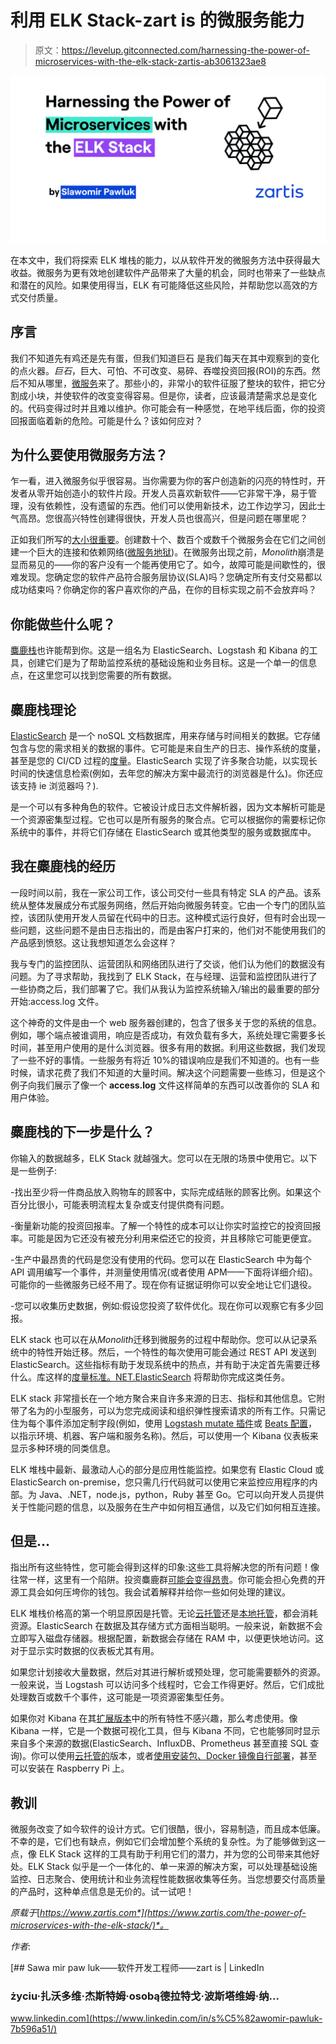 # 利用 ELK Stack-zart is 的微服务能力

> 原文：<https://levelup.gitconnected.com/harnessing-the-power-of-microservices-with-the-elk-stack-zartis-ab3061323ae8>

![](img/f245cf2186f2c58b89eca30e317f9049.png)

在本文中，我们将探索 ELK 堆栈的能力，以从软件开发的微服务方法中获得最大收益。微服务为更有效地创建软件产品带来了大量的机会，同时也带来了一些缺点和潜在的风险。如果使用得当，ELK 有可能降低这些风险，并帮助您以高效的方式交付质量。

## 序言

我们不知道先有鸡还是先有蛋，但我们知道巨石 是我们每天在其中观察到的变化的点火器。*巨石*，巨大、可怕、不可改变、易碎、吞噬投资回报(ROI)的东西。然后不知从哪里，[微服务](https://martinfowler.com/articles/microservices.html)来了。那些小的，非常小的软件征服了整块的软件，把它分割成小块，并使软件的改变变得容易。但是你，读者，应该最清楚需求总是变化的。代码变得过时并且难以维护。你可能会有一种感觉，在地平线后面，你的投资回报面临着新的危险。可能是什么？该如何应对？

## 为什么要使用微服务方法？

乍一看，进入微服务似乎很容易。当你需要为你的客户创造新的闪亮的特性时，开发者从零开始创造小的软件片段。开发人员喜欢新软件——它非常干净，易于管理，没有依赖性，没有遗留的东西。他们可以使用新技术，边工作边学习，因此士气高昂。您很高兴特性创建得很快，开发人员也很高兴，但是问题在哪里呢？

正如我们所写的[大小很重要](https://www.zartis.com/size-matters/)。创建数十个、数百个或数千个微服务会在它们之间创建一个巨大的连接和依赖网络([微服务地狱](https://kloudless.com/blog/2019/05/29/escaping-the-microservices-dependency-hell-a-talk-by-joyce-lin-of-postman/))。在微服务出现之前，*Monolith*崩溃是显而易见的——你的客户没有一个能再使用它了。如今，故障可能是间歇性的，很难发现。您确定您的软件产品符合服务层协议(SLA)吗？您确定所有支付交易都以成功结束吗？你确定你的客户喜欢你的产品，在你的目标实现之前不会放弃吗？

## 你能做些什么呢？

[麋鹿栈](https://www.elastic.co/elastic-stack)也许能帮到你。这是一组名为 ElasticSearch、Logstash 和 Kibana 的工具，创建它们是为了帮助监控系统的基础设施和业务目标。这是一个单一的信息点，在这里您可以找到您需要的所有数据。

## 麋鹿栈理论

[ElasticSearch](https://www.elastic.co/elasticsearch/) 是一个 noSQL 文档数据库，用来存储与时间相关的数据。它存储包含与您的需求相关的数据的事件。它可能是来自生产的日志、操作系统的度量，甚至是您的 CI/CD 过程的[度量](https://logz.io/blog/monitoring-gitlab-elk-stack/)。ElasticSearch 实现了许多聚合功能，以实现长时间的快速信息检索(例如，去年您的解决方案中最流行的浏览器是什么)。你还应该支持 ie 浏览器吗？).

是一个可以有多种角色的软件。它被设计成日志文件解析器，因为文本解析可能是一个资源密集型过程。它也可以是所有服务的聚合点。它可以根据你的需要标记你系统中的事件，并将它们存储在 ElasticSearch 或其他类型的服务或数据库中。

## 我在麋鹿栈的经历

一段时间以前，我在一家公司工作，该公司交付一些具有特定 SLA 的产品。该系统从整体发展成分布式服务网络，然后开始向微服务转变。它由一个专门的团队监控，该团队使用开发人员留在代码中的日志。这种模式运行良好，但有时会出现一些问题，这些问题不是由日志指出的，而是由客户打来的，他们对不能使用我们的产品感到愤怒。这让我想知道怎么会这样？

我与专门的监控团队、运营团队和网络团队进行了交谈，他们认为他们的数据没有问题。为了寻求帮助，我找到了 ELK Stack，在与经理、运营和监控团队进行了一些协商之后，我们部署了它。我们从我认为监控系统输入/输出的最重要的部分开始:access.log 文件。

这个神奇的文件是由一个 web 服务器创建的，包含了很多关于您的系统的信息。例如，哪个端点被谁调用，响应是否成功，有效负载有多大，系统处理它需要多长时间，甚至用户使用的是什么浏览器。很多有用的数据。利用这些数据，我们发现了一些不好的事情。一些服务有将近 10%的错误响应是我们不知道的。也有一些时候，请求花费了我们不知道的大量时间。解决这个问题需要一些练习，但是这个例子向我们展示了像一个 **access.log** 文件这样简单的东西可以改善你的 SLA 和用户体验。

## 麋鹿栈的下一步是什么？

你输入的数据越多，ELK Stack 就越强大。您可以在无限的场景中使用它。以下是一些例子:

-找出至少将一件商品放入购物车的顾客中，实际完成结账的顾客比例。如果这个百分比很小，可能表明流程太复杂或支付提供商有问题。

-衡量新功能的投资回报率。了解一个特性的成本可以让你实时监控它的投资回报率。可能是因为它还没有被充分利用来偿还它的投资，并且移除它可能更便宜。

-生产中最昂贵的代码是您没有使用的代码。您可以在 ElasticSearch 中为每个 API 调用编写一个事件，并测量使用情况(或者使用 APM——下面将详细介绍)。可能你的一些微服务已经不用了。现在你有证据证明你可以安全地让它们退役。

-您可以收集历史数据，例如:假设您投资了软件优化。现在你可以观察它有多少回报。

ELK stack 也可以在从*Monolith*迁移到微服务的过程中帮助你。您可以从记录系统中的特性开始迁移。然后，一个特性的每次使用可能会通过 REST API 发送到 ElasticSearch。这些指标有助于发现系统中的热点，并有助于决定首先需要迁移什么。库这样的[度量标准。NET.ElasticSearch](https://github.com/Recognos/Metrics.NET.ElasticSearch) 将帮助你完成这类任务。

ELK stack 非常擅长在一个地方聚合来自许多来源的日志、指标和其他信息。它附带了名为的小型服务，可以为您完成阅读和组织弹性搜索请求的所有工作。只需记住为每个事件添加定制字段(例如，使用 [Logstash mutate 插件](https://www.elastic.co/guide/en/logstash/current/plugins-filters-mutate.html)或 [Beats 配置](https://www.elastic.co/guide/en/beats/filebeat/7.6/configuration-general-options.html#libbeat-configuration-fields)，以指示环境、机器、客户端和服务名称)。然后，可以使用一个 Kibana 仪表板来显示多种环境的同类信息。

ELK 堆栈中最新、最激动人心的部分是应用性能监控。如果您有 Elastic Cloud 或 ElasticSearch on-premise，您只需几行代码就可以使用它来监控应用程序的内部。为 Java、.NET，node.js，python，Ruby 甚至 Go。它可以向开发人员提供关于性能问题的信息，以及服务在生产中如何相互通信，以及它们如何相互连接。

## 但是…

指出所有这些特性，您可能会得到这样的印象:这些工具将解决您的所有问题！像往常一样，这里有一个陷阱。投资麋鹿群[可能会变得昂贵](https://www.chaossearch.io/hubfs/C2020/White%20Pages/ChaosSearch%20ELK%20Stack%20Total%20Cost%20of%20Ownership.pdf?hsLang=en)。你可能会担心免费的开源工具会如何压垮你的钱包。我会试着解释并给你一些如何处理的建议。

ELK 堆栈价格高的第一个明显原因是托管。无论[云托管](https://www.elastic.co/cloud/)还是[本地托管](https://www.elastic.co/elasticsearch/)，都会消耗资源。ElasticSearch 在数据及其存储方式方面相当聪明。一般来说，新数据不会立即写入磁盘存储器。根据配置，新数据会存储在 RAM 中，以便更快地访问。这对于显示实时数据的仪表板尤其有用。

如果您计划接收大量数据，然后对其进行解析或预处理，您可能需要额外的资源。一般来说，当 Logstash 可以访问多个线程时，它会工作得更好。然后，它们成批处理数百或数千个事件，这可能是一项资源密集型任务。

如果你对 Kibana 在其[扩展版本](https://www.elastic.co/subscriptions)中的所有特性不感兴趣，那么考虑使用。像 Kibana 一样，它是一个数据可视化工具，但与 Kibana 不同，它也能够同时显示来自多个来源的数据(ElasticSearch、InfluxDB、Prometheus 甚至直接 SQL 查询)。你可以使用[云托管的](https://grafana.com/products/cloud/)版本，或者[使用安装包、Docker 镜像自行部署](https://grafana.com/grafana/download)，甚至可以安装在 Raspberry Pi 上。

## 教训

微服务改变了如今软件的设计方式。它们很酷，很小，容易制造，而且成本低廉。不幸的是，它们也有缺点，例如它们会增加整个系统的复杂性。为了能够做到这一点，像 ELK Stack 这样的工具有助于利用它们的潜力，并为您的公司带来其他好处。ELK Stack 似乎是一个一体化的、单一来源的解决方案，可以处理基础设施监控、日志聚合、使用统计和业务流程性能数据收集等任务。当您想要交付高质量的产品时，这种单点信息是无价的。试一试吧！

*原载于*[*https://www.zartis.com*](https://www.zartis.com/the-power-of-microservices-with-the-elk-stack/)*。*

*作者*:

[](https://www.linkedin.com/in/s%C5%82awomir-pawluk-7b596a51/) [## Sawa mir paw luk——软件开发工程师——zart is | LinkedIn

### życiu·扎沃多维·杰斯特姆·osobą德拉特戈·波斯塔维姆·纳…

www.linkedin.com](https://www.linkedin.com/in/s%C5%82awomir-pawluk-7b596a51/)